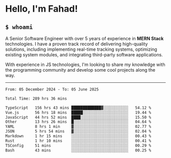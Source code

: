 <h1>Hello, I'm Fahad!</h1>

<h2><code>$ whoami</code></h2>

A Senior Software Engineer with over 5 years of experience in **MERN Stack** technologies. I have a proven track record of delivering high-quality solutions, including implementing real-time tracking systems, optimizing existing system modules, and integrating third-party software applications.

With experience in JS technologies, I'm looking to share my knowledge with the programming community and develop some cool projects along the way.

---

<!--START_SECTION:waka-->

```txt
From: 05 December 2024 - To: 05 June 2025

Total Time: 289 hrs 36 mins

TypeScript   156 hrs 43 mins █████████████▓░░░░░░░░░░░   54.12 %
Vue.js       56 hrs 18 mins  █████░░░░░░░░░░░░░░░░░░░░   19.44 %
JavaScript   44 hrs 52 mins  ████░░░░░░░░░░░░░░░░░░░░░   15.50 %
Other        13 hrs 26 mins  █░░░░░░░░░░░░░░░░░░░░░░░░   04.64 %
YAML         8 hrs 1 min     ▓░░░░░░░░░░░░░░░░░░░░░░░░   02.77 %
JSON         5 hrs 54 mins   ▓░░░░░░░░░░░░░░░░░░░░░░░░   02.04 %
Markdown     1 hr 15 mins    ░░░░░░░░░░░░░░░░░░░░░░░░░   00.43 %
Rust         1 hr 10 mins    ░░░░░░░░░░░░░░░░░░░░░░░░░   00.41 %
TSConfig     51 mins         ░░░░░░░░░░░░░░░░░░░░░░░░░   00.29 %
Bash         43 mins         ░░░░░░░░░░░░░░░░░░░░░░░░░   00.25 %
```

<!--END_SECTION:waka-->

<!--
**heyFahad/heyFahad** is a ✨ _special_ ✨ repository because its `README.md` (this file) appears on your GitHub profile.

Here are some ideas to get you started:

- 🔭 I’m currently working on ...
- 🌱 I’m currently learning ...
- 👯 I’m looking to collaborate on ...
- 🤔 I’m looking for help with ...
- 💬 Ask me about ...
- 📫 How to reach me: ...
- 😄 Pronouns: ...
- ⚡ Fun fact: ...
-->
